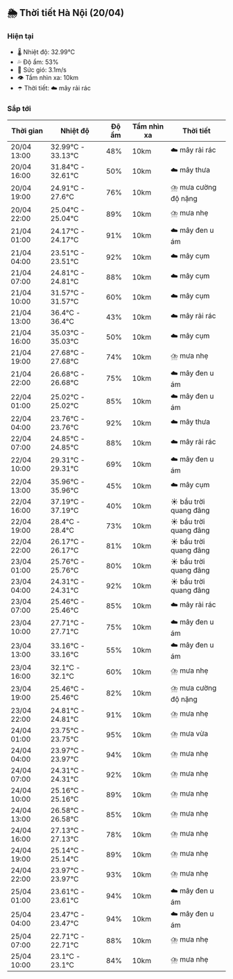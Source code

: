 ## 🌦️ Thời tiết Hà Nội (20/04)

### Hiện tại

- 🌡️ Nhiệt độ: 32.99℃
- 💦 Độ ẩm: 53%
- 💨 Sức gió: 3.1m/s
- 👁️ Tầm nhìn xa: 10km
- ☂️ Thời tiết: ☁️ mây rải rác

### Sắp tới

| Thời gian | Nhiệt độ | Độ ẩm | Tầm nhìn xa | Thời tiết |
| --- | --- | --- | --- | --- |
| 20/04 13:00 | 32.99℃ - 33.13℃ | 48% | 10km | ☁️ mây rải rác |
| 20/04 16:00 | 31.84℃ - 32.61℃ | 50% | 10km | ☁️ mây thưa |
| 20/04 19:00 | 24.91℃ - 27.6℃ | 76% | 10km | ⛈️ mưa cường độ nặng |
| 20/04 22:00 | 25.04℃ - 25.04℃ | 89% | 10km | ⛈️ mưa nhẹ |
| 21/04 01:00 | 24.17℃ - 24.17℃ | 91% | 10km | ☁️ mây đen u ám |
| 21/04 04:00 | 23.51℃ - 23.51℃ | 92% | 10km | ☁️ mây cụm |
| 21/04 07:00 | 24.81℃ - 24.81℃ | 88% | 10km | ☁️ mây cụm |
| 21/04 10:00 | 31.57℃ - 31.57℃ | 60% | 10km | ☁️ mây cụm |
| 21/04 13:00 | 36.4℃ - 36.4℃ | 43% | 10km | ☁️ mây rải rác |
| 21/04 16:00 | 35.03℃ - 35.03℃ | 50% | 10km | ☁️ mây cụm |
| 21/04 19:00 | 27.68℃ - 27.68℃ | 74% | 10km | ⛈️ mưa nhẹ |
| 21/04 22:00 | 26.68℃ - 26.68℃ | 75% | 10km | ☁️ mây đen u ám |
| 22/04 01:00 | 25.02℃ - 25.02℃ | 85% | 10km | ☁️ mây đen u ám |
| 22/04 04:00 | 23.76℃ - 23.76℃ | 92% | 10km | ☁️ mây thưa |
| 22/04 07:00 | 24.85℃ - 24.85℃ | 88% | 10km | ☁️ mây rải rác |
| 22/04 10:00 | 29.31℃ - 29.31℃ | 69% | 10km | ☁️ mây đen u ám |
| 22/04 13:00 | 35.96℃ - 35.96℃ | 45% | 10km | ☁️ mây cụm |
| 22/04 16:00 | 37.19℃ - 37.19℃ | 40% | 10km | ☀️ bầu trời quang đãng |
| 22/04 19:00 | 28.4℃ - 28.4℃ | 73% | 10km | ☀️ bầu trời quang đãng |
| 22/04 22:00 | 26.17℃ - 26.17℃ | 81% | 10km | ☀️ bầu trời quang đãng |
| 23/04 01:00 | 25.76℃ - 25.76℃ | 80% | 10km | ☀️ bầu trời quang đãng |
| 23/04 04:00 | 24.31℃ - 24.31℃ | 92% | 10km | ☀️ bầu trời quang đãng |
| 23/04 07:00 | 25.46℃ - 25.46℃ | 85% | 10km | ☁️ mây rải rác |
| 23/04 10:00 | 27.71℃ - 27.71℃ | 75% | 10km | ☁️ mây đen u ám |
| 23/04 13:00 | 33.16℃ - 33.16℃ | 55% | 10km | ☁️ mây đen u ám |
| 23/04 16:00 | 32.1℃ - 32.1℃ | 60% | 10km | ⛈️ mưa nhẹ |
| 23/04 19:00 | 25.46℃ - 25.46℃ | 82% | 10km | ⛈️ mưa cường độ nặng |
| 23/04 22:00 | 24.81℃ - 24.81℃ | 91% | 10km | ⛈️ mưa nhẹ |
| 24/04 01:00 | 23.75℃ - 23.75℃ | 95% | 10km | ⛈️ mưa vừa |
| 24/04 04:00 | 23.97℃ - 23.97℃ | 94% | 10km | ⛈️ mưa nhẹ |
| 24/04 07:00 | 24.31℃ - 24.31℃ | 92% | 10km | ⛈️ mưa nhẹ |
| 24/04 10:00 | 25.16℃ - 25.16℃ | 89% | 10km | ⛈️ mưa nhẹ |
| 24/04 13:00 | 26.58℃ - 26.58℃ | 85% | 10km | ⛈️ mưa nhẹ |
| 24/04 16:00 | 27.13℃ - 27.13℃ | 78% | 10km | ⛈️ mưa nhẹ |
| 24/04 19:00 | 25.14℃ - 25.14℃ | 89% | 10km | ⛈️ mưa nhẹ |
| 24/04 22:00 | 23.97℃ - 23.97℃ | 93% | 10km | ⛈️ mưa nhẹ |
| 25/04 01:00 | 23.61℃ - 23.61℃ | 94% | 10km | ☁️ mây đen u ám |
| 25/04 04:00 | 23.47℃ - 23.47℃ | 94% | 10km | ☁️ mây đen u ám |
| 25/04 07:00 | 22.71℃ - 22.71℃ | 88% | 10km | ⛈️ mưa nhẹ |
| 25/04 10:00 | 23.1℃ - 23.1℃ | 84% | 10km | ⛈️ mưa nhẹ |
